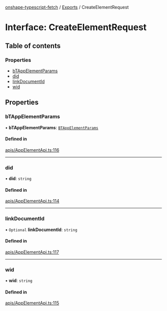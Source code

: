[onshape-typescript-fetch](../README.md) / [Exports](../modules.md) / CreateElementRequest

# Interface: CreateElementRequest

## Table of contents

### Properties

- [bTAppElementParams](CreateElementRequest.md#btappelementparams)
- [did](CreateElementRequest.md#did)
- [linkDocumentId](CreateElementRequest.md#linkdocumentid)
- [wid](CreateElementRequest.md#wid)

## Properties

### bTAppElementParams

• **bTAppElementParams**: [`BTAppElementParams`](BTAppElementParams.md)

#### Defined in

[apis/AppElementApi.ts:116](https://github.com/toebes/onshape-typescript-fetch/blob/3e11ae1/apis/AppElementApi.ts#L116)

___

### did

• **did**: `string`

#### Defined in

[apis/AppElementApi.ts:114](https://github.com/toebes/onshape-typescript-fetch/blob/3e11ae1/apis/AppElementApi.ts#L114)

___

### linkDocumentId

• `Optional` **linkDocumentId**: `string`

#### Defined in

[apis/AppElementApi.ts:117](https://github.com/toebes/onshape-typescript-fetch/blob/3e11ae1/apis/AppElementApi.ts#L117)

___

### wid

• **wid**: `string`

#### Defined in

[apis/AppElementApi.ts:115](https://github.com/toebes/onshape-typescript-fetch/blob/3e11ae1/apis/AppElementApi.ts#L115)
